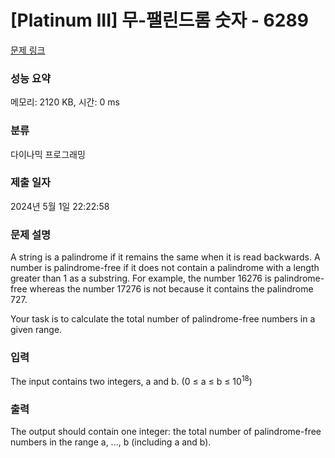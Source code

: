 # [Platinum III] 무-팰린드롬 숫자 - 6289 

[문제 링크](https://www.acmicpc.net/problem/6289) 

### 성능 요약

메모리: 2120 KB, 시간: 0 ms

### 분류

다이나믹 프로그래밍

### 제출 일자

2024년 5월 1일 22:22:58

### 문제 설명

<p>A string is a palindrome if it remains the same when it is read backwards. A number is palindrome-free if it does not contain a palindrome with a length greater than 1 as a substring. For example, the number 16276 is palindrome-free whereas the number 17276 is not because it contains the palindrome 727.</p>

<p>Your task is to calculate the total number of palindrome-free numbers in a given range.</p>

### 입력 

 <p>The input contains two integers, a and b. (0 ≤ a ≤ b ≤ 10<sup>18</sup>)</p>

### 출력 

 <p>The output should contain one integer: the total number of palindrome-free numbers in the range a, ..., b (including a and b).</p>

